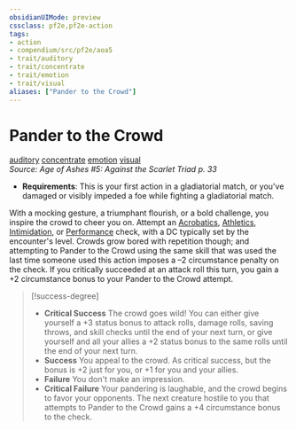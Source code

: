 ```yaml
---
obsidianUIMode: preview
cssclass: pf2e,pf2e-action
tags:
- action
- compendium/src/pf2e/aoa5
- trait/auditory
- trait/concentrate
- trait/emotion
- trait/visual
aliases: ["Pander to the Crowd"]
---
```

# Pander to the Crowd
[auditory](auditory.md "Auditory Effect Trait")  [concentrate](concentrate.md "Concentrate Action & Ability Trait")  [emotion](emotion.md "Emotion Effect Trait")  [visual](visual.md "Visual Effect Trait")  
*Source: Age of Ashes #5: Against the Scarlet Triad p. 33*  

- **Requirements**: This is your first action in a gladiatorial match, or you've damaged or visibly impeded a foe while fighting a gladiatorial match.

With a mocking gesture, a triumphant flourish, or a bold challenge, you inspire the crowd to cheer you on. Attempt an [Acrobatics](skills.md#Acrobatics), [Athletics](skills.md#Athletics), [Intimidation](skills.md#Intimidation), or [Performance](skills.md#Performance) check, with a DC typically set by the encounter's level. Crowds grow bored with repetition though; and attempting to Pander to the Crowd using the same skill that was used the last time someone used this action imposes a –2 circumstance penalty on the check. If you critically succeeded at an attack roll this turn, you gain a +2 circumstance bonus to your Pander to the Crowd attempt.

> [!success-degree] 
> - **Critical Success** The crowd goes wild! You can either give yourself a +3 status bonus to attack rolls, damage rolls, saving throws, and skill checks until the end of your next turn, or give yourself and all your allies a +2 status bonus to the same rolls until the end of your next turn.
> - **Success** You appeal to the crowd. As critical success, but the bonus is +2 just for you, or +1 for you and your allies.
> - **Failure** You don't make an impression.
> - **Critical Failure** Your pandering is laughable, and the crowd begins to favor your opponents. The next creature hostile to you that attempts to Pander to the Crowd gains a +4 circumstance bonus to the check.
